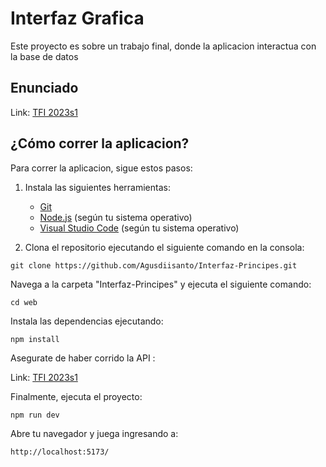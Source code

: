 # Interfaz Grafica

Este proyecto es sobre un trabajo final, donde la aplicacion interactua con la base de datos

## Enunciado

Link: [TFI 2023s1](https://github.com/EPERS-UNQ/Principes_de_EPERSia_TP/blob/main/enunciado/entrega6/entrega6.md)

## ¿Cómo correr la aplicacion?

Para correr la aplicacion, sigue estos pasos:

1. Instala las siguientes herramientas:
   - [Git](https://git-scm.com/)
   - [Node.js](https://nodejs.org/) (según tu sistema operativo)
   - [Visual Studio Code](https://code.visualstudio.com/) (según tu sistema operativo)

2. Clona el repositorio ejecutando el siguiente comando en la consola:

```shell
git clone https://github.com/Agusdiisanto/Interfaz-Principes.git
```

Navega a la carpeta "Interfaz-Principes" y ejecuta el siguiente comando:
```shell
cd web
```
Instala las dependencias ejecutando:

```shell
npm install
```

Asegurate de haber corrido la API : 

Link: [TFI 2023s1](https://github.com/EPERS-UNQ/Principes_de_EPERSia_TP)

Finalmente, ejecuta el proyecto:

```shell
npm run dev
```

Abre tu navegador y juega ingresando a:
```plaintext
http://localhost:5173/
```



